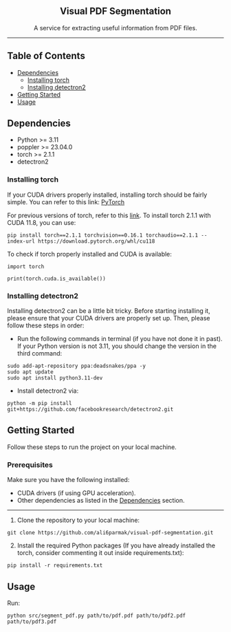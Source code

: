 <h2 align="center">Visual PDF Segmentation</h3>
<p align="center">A service for extracting useful information from PDF files.</p>

---

## Table of Contents

- [Dependencies](#dependencies)
  - [Installing torch](#installing-torch)
  - [Installing detectron2](#installing-detectron2)
- [Getting Started](#getting-started)
- [Usage](#usage)

## Dependencies
- Python >= 3.11
- poppler >= 23.04.0
- torch >= 2.1.1
- detectron2

### Installing torch


If your CUDA drivers properly installed, installing torch should be fairly simple. You can refer to this link: [PyTorch](https://pytorch.org)

For previous versions of torch, refer to this [link](https://pytorch.org/get-started/previous-versions/).
To install torch 2.1.1 with CUDA 11.8, you can use:

```
pip install torch==2.1.1 torchvision==0.16.1 torchaudio==2.1.1 --index-url https://download.pytorch.org/whl/cu118
```

To check if torch properly installed and CUDA is available:

```
import torch

print(torch.cuda.is_available())
```


### Installing detectron2

Installing detectron2 can be a little bit tricky. Before starting installing it, please ensure that your CUDA drivers are properly set up. Then, please follow these steps in order:

- Run the following commands in terminal (if you have not done it in past). If your Python version is not 3.11, you should change the version in the third command:
```
sudo add-apt-repository ppa:deadsnakes/ppa -y
sudo apt update
sudo apt install python3.11-dev
```

- Install detectron2 via:
```
python -m pip install git+https://github.com/facebookresearch/detectron2.git
```


## Getting Started

Follow these steps to run the project on your local machine.

### Prerequisites

Make sure you have the following installed:

- CUDA drivers (if using GPU acceleration).
- Other dependencies as listed in the [Dependencies](#dependencies) section.

---

1. Clone the repository to your local machine:

```
git clone https://github.com/ali6parmak/visual-pdf-segmentation.git
```

2. Install the required Python packages (If you have already installed the torch, consider commenting it out inside requirements.txt):

```
pip install -r requirements.txt
```

## Usage

Run:
```
python src/segment_pdf.py path/to/pdf.pdf path/to/pdf2.pdf path/to/pdf3.pdf
```